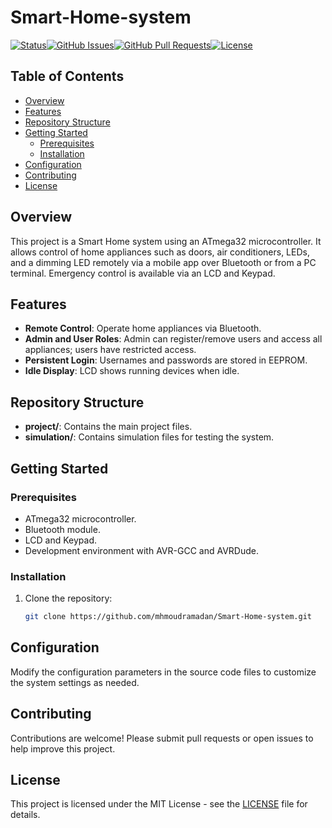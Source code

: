
# Smart-Home-system

[![Status](https://camo.githubusercontent.com/52dc5b531aa6cee975068174b406b2b0b08f86be6e455386c8683db38d3601ec/68747470733a2f2f696d672e736869656c64732e696f2f62616467652f7374617475732d6163746976652d737563636573732e737667)](https://github.com/mhmoudramadan/STM32F756ZG_Bootloader/blob/master)[![GitHub Issues](https://camo.githubusercontent.com/9a6266d1986b6043009223290255410e8d577c9fcea8d6049508825f9c08dd3d/68747470733a2f2f696d672e736869656c64732e696f2f6769746875622f6973737565732f6b796c656c6f626f2f5468652d446f63756d656e746174696f6e2d436f6d70656e6469756d2e737667)](https://github.com/kylelobo/The-Documentation-Compendium/issues)[![GitHub Pull Requests](https://camo.githubusercontent.com/44af8fbca480e9a96fa7f45c477860985aa7ff82ed96d7a0fa533a7d3cd01fda/68747470733a2f2f696d672e736869656c64732e696f2f6769746875622f6973737565732d70722f6b796c656c6f626f2f5468652d446f63756d656e746174696f6e2d436f6d70656e6469756d2e737667)](https://github.com/kylelobo/The-Documentation-Compendium/pulls)[![License](https://camo.githubusercontent.com/2bb6ac78e5a9f4f688a6a066cc71b62012101802fcdb478e6e4c6b6ec75dc694/68747470733a2f2f696d672e736869656c64732e696f2f62616467652f6c6963656e73652d4d49542d626c75652e737667)](https://github.com/mhmoudramadan/STM32F756ZG_Bootloader/blob/master/LICENSE.md)

## Table of Contents

- [Overview](#overview)
- [Features](#features)
- [Repository Structure](#repository-structure)
- [Getting Started](#getting-started)
  - [Prerequisites](#prerequisites)
  - [Installation](#installation)
- [Configuration](#configuration)
- [Contributing](#contributing)
- [License](#license)

## Overview

This project is a Smart Home system using an ATmega32 microcontroller. It allows control of home appliances such as doors, air conditioners, LEDs, and a dimming LED remotely via a mobile app over Bluetooth or from a PC terminal. Emergency control is available via an LCD and Keypad.

## Features

- **Remote Control**: Operate home appliances via Bluetooth.
- **Admin and User Roles**: Admin can register/remove users and access all appliances; users have restricted access.
- **Persistent Login**: Usernames and passwords are stored in EEPROM.
- **Idle Display**: LCD shows running devices when idle.

## Repository Structure

- **project/**: Contains the main project files.
- **simulation/**: Contains simulation files for testing the system.

## Getting Started

### Prerequisites

- ATmega32 microcontroller.
- Bluetooth module.
- LCD and Keypad.
- Development environment with AVR-GCC and AVRDude.

### Installation

1. Clone the repository:
   ```bash
   git clone https://github.com/mhmoudramadan/Smart-Home-system.git
   ```

## Configuration

Modify the configuration parameters in the source code files to customize the system settings as needed.

## Contributing

Contributions are welcome! Please submit pull requests or open issues to help improve this project.

## License

This project is licensed under the MIT License - see the [LICENSE](LICENSE.md) file for details.

